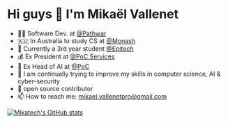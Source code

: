 # Hi guys 👋  I'm Mikaël Vallenet


- 🏴‍☠️ Software Dev. at [@Pathwar](https://github.com/pathwar/)
- 🇦🇺 In Australia to study CS at [@Monash](https://www.monash.edu/)
- 🔭 Currently a 3rd year student [@Epitech](https://www.epitech.eu/)
- 💰 Ex President at [@PoC Services](https://www.poc-innovation.fr/)
- 🤖 Ex Head of AI at [@PoC](https://www.poc-innovation.fr/)
- 🌱 I am continually trying to improve my skills in computer science, AI & cyber-security
- 👯 open source contributor
- 📫 How to reach me: mikael.vallenetpro@gmail.com

[![Mikatech's GitHub stats](https://github-readme-stats.vercel.app/api?username=MikaelVallenet&count_private=true&include_all_commits=true&theme=tokyonight)](https://github.com/MikaelVallenet)
